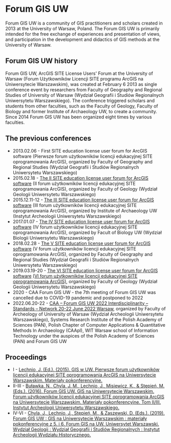 # Forum GIS UW
Forum GIS UW is a community of GIS practitioners and scholars created in 2013 at the University of Warsaw, Poland. The Forum GIS UW is primarily intended for the free exchange of experiences and presentation of views, and participation in the development and didactics of GIS methods at the University of Warsaw.

## Forum GIS UW history

Forum GIS UW, ArcGIS SITE License Users' Forum at the University of Warsaw (Forum Użytkowników Licencji SITE programu ArcGIS na Uniwersytecie Warszawskim), was created  at February 6  2013 as single conference event by researchers from Faculty of Geography and Regional Studies of University of Warsaw (Wydział Geografii i Studiów Regionalnych Uniwersytetu Warszawskiego). The conference triggered scholars and students from other faculties, such as the Faculty of Geology, Faculty of Biology and former Institute of Archaeology UW, to create a community. Since 2014 Forum GIS UW has been organized eight times by various faculties.
## The previous conferences
*  2013.02.06 - First SITE education license user forum for ArcGIS software (Pierwsze forum użytkowników licencji edukacyjnej SITE oprogramowania ArcGIS), organized by Faculty of Geography and Regional Studies (Wydział Geografii i Studiów Regionalnych Uniwersytetu Warszawskiego) 
*  2015.02.18 - [The II SITE education license user forum for ArcGIS software](http://informatorects.uw.edu.pl/pl/courses/view?prz_kod=1300-WFGISW) (II forum użytkowników licencji edukacyjnej SITE oprogramowania ArcGIS), organized by Faculty of Geology (Wydział Geologii Uniwersytetu Warszawskiego) 
*  2015.12.11-12 - [The III SITE education license user forum for ArcGIS software](http://geoinformatics.uw.edu.pl/wp-content/uploads/sites/26/2015/12/IIIForumArcGIS2015.pdf) (III forum użytkowników licencji edukacyjnej SITE oprogramowania ArcGIS), organized by Institute of Archaeology UW (Instytut Archeologii Uniwersytetu Warszawskiego)
*  2017.01.07 -  [The IV SITE education license user forum for ArcGIS software](https://old.biol.uw.edu.pl/pl/index.php?option=com_content&view=article&id=2131:iv-forum-gis-na-uw-na-wydziale-biologii&catid=196:wiadomosci&Itemid=56) (IV forum użytkowników licencji edukacyjnej SITE oprogramowania ArcGIS), organized by Facult of Biology UW (Wydział Biologii Uniwersytetu Warszawskiego)
*  2018.02.28 - [The V SITE education license user forum for ArcGIS software](http://geoinformatics.uw.edu.pl/wp-content/uploads/sites/26/2018/02/V-Forum-GIS-na-UW-program.pdf) (V forum użytkowników licencji edukacyjnej SITE oprogramowania ArcGIS), organized by Faculty of Geography and Regional Studies (Wydział Geografii i Studiów Regionalnych Uniwersytetu Warszawskiego)
*  2019.03.19-20 -  [The VI SITE education license user forum for ArcGIS software](http://geoinformatics.uw.edu.pl/2018/02/17/v-forum-gis-na-uw/) [(VI forum użytkowników licencji edukacyjnej SITE oprogramowania ArcGIS)](https://wgsr.uw.edu.pl/wgsr/index.php/pl/2019/01/15/vi-forum-uzytkownikow-licencji-arcgis-site-na-uw/), organized by Faculty of Geology (Wydział Geologii Uniwersytetu Warszawskiego) 
*  2020 - CAA Forum GIS UW - the 7th meeting of Forum GIS UW was cancelled due to COVID-19 pandemic and postponed to 2022
*  2022.06.20-22 - [CAA – Forum GIS UW 2022 Interdisciplinarity – Standards – Network 20-22 June 2022 Warsaw](https://pl.caa-international.org/en/caa2022pl_about/), organized by Faculty of Archeology of University of Warsaw (Wydział Archeologii Uniwersytetu Warszawskiego), Systems Research Institute of the Polish Academy of Sciences (PAN),  Polish Chapter of Computer Applications & Quantitative Methods In Archaeology (CAApl), WIT Warsaw school of Information Technology under the auspices of the Polish Academy of Sciences (PAN) and Forum GIS UW

## Proceedings
* I -  [Lechnio, J. (Ed.). (2015). GIS w UW. Pierwsze forum użytkowników licencji edukacyjnej SITE oprogramowania ArcGIS na Uniwersytecie Warszawskim. Materiały pokonferencyjne.](http://geoinformatics.uw.edu.pl/wp-content/uploads/sites/26/2015/02/GISwUW_2014.pdf)
* II-III - [Buławka, N., Chyla, J. M., Lechnio, J., Misiewicz, K., & Stępień, M. (Eds.). (2016). Forum GIS UW. GIS na Uniwersytecie Warszawskim. Forum użytkowników licencji edukacyjnej SITE oprogramowania ArcGIS na Uniwersytecie Warszawskim. Materiały pokonferencyjne. Tom II/III. Instytut Archeologii Uniwersytetu Warszawskiego.](https://www.researchgate.net/publication/311455943_FORUM_GIS_UW_vol_IIIII)
* IV-VI - [Chyla, J., Lechnio, J., Stępień, M., & Zaszewski, D. (Eds.). (2019). Forum GIS UW : GIS na Uniwersytecie Warszawskim : materiały pokonferencyjne z 5. i 6. Forum GIS na UW. Uniwersytet Warszawski. Wydział Geologii : Wydział Geografii i Studiów Regionalnych : Instytut Archeologii Wydziału Historycznego.](https://www.researchgate.net/publication/337987468_Forum_GIS_UW_GIS_na_Uniwersytecie_Warszawskim_Materialy_pokonferencyjne_z_5_i_6_Forum_GIS_na_UW)
